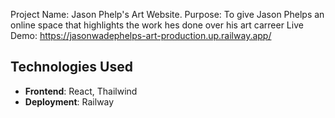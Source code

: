 Project Name: Jason Phelp's Art Website.
Purpose: To give Jason Phelps an online space that highlights the work hes done over his art carreer
Live Demo: https://jasonwadephelps-art-production.up.railway.app/

## Technologies Used
- **Frontend**: React, Thailwind
- **Deployment**: Railway
